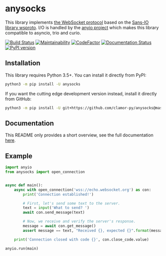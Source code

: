 # anysocks

This library implements [the WebSocket protocol](https://tools.ietf.org/html/rfc6455) based on the [Sans-IO library wsproto](https://github.com/python-hyper/wsproto).
I/O is handled by the [anyio project](https://github.com/agronholm/anyio) which makes this library compatible to asyncio, trio and curio.

[![Build Status](https://travis-ci.org/clamor-py/anysocks.svg?branch=master)](https://travis-ci.org/clamor-py/anysocks)
[![Maintainability](https://api.codeclimate.com/v1/badges/9346c58f1ff2ab188c9a/maintainability)](https://codeclimate.com/github/clamor-py/anysocks/maintainability)
[![CodeFactor](https://www.codefactor.io/repository/github/clamor-py/anysocks/badge)](https://www.codefactor.io/repository/github/clamor-py/anysocks)
[![Documentation Status](https://readthedocs.org/projects/anysocks/badge/?version=latest)](https://anysocks.readthedocs.io/en/latest/?badge=latest)
[![PyPI version](https://badge.fury.io/py/anysocks.svg)](https://badge.fury.io/py/anysocks)

## Installation

This library requires Python 3.5+. You can install it directly from PyPI:

```sh
python3 -m pip install -U anysocks
```

If you want the cutting edge development version instead, install it directly from GitHub:

```sh
python3 -m pip install -U git+https://github.com/clamor-py/anysocks@master#egg=anysocks
```

## Documentation

This README only provides a short overview, see the full documentation [here](https://anysocks.readthedocs.io/en/latest).

## Example

```python
import anyio
from anysocks import open_connection


async def main():
    async with open_connection('wss://echo.websocket.org') as con:
        print('Connection established!')

        # First, let's send some text to the server.
        text = input('What to send? ')
        await con.send_message(text)

        # Now, we receive and verify the server's response.
        message = await con.get_message()
        assert message == text, "Received {}, expected {}".format(message, text)

    print('Connection closed with code {}', con.close_code.value)

anyio.run(main)
```

